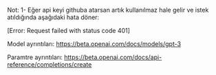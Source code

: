 Not:
1- Eğer api keyi githuba atarsan artık kullanılmaz hale gelir ve istek atıldığında aşağıdaki hata döner:

[Error: Request failed with status code 401]


Model ayrıntıları:
https://beta.openai.com/docs/models/gpt-3

Paramtre ayrıntıları:
https://beta.openai.com/docs/api-reference/completions/create